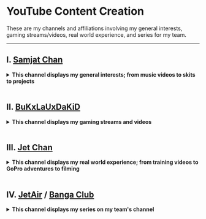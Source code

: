 # YouTube Content Creation

These are my channels and affiliations involving my general interests, gaming streams/videos, real world experience, and series for my team. 

___

## I. [Samjat Chan](https://www.youtube.com/user/KunKhmerKid)
<details>
  <summary><b>This channel displays my general interests; from music videos to skits to projects</b></summary><br />  
  
  1. [*Mr. Awesome Sandwich Maker*](https://www.youtube.com/watch?v=7i1WAD7cbEQ)
  2. [*Uncharted 3: Drake's Deception™ - Five Not Alive*](https://www.youtube.com/watch?v=bAMdpiMw4eI)
  3. [*Uncharted 3: Drake's Deception™ - Victory T-bolt/bag*](https://www.youtube.com/watch?v=xp-c7jHtBDQ)
</details>

<br />

## II. [BuKxLaUxDaKiD](https://www.youtube.com/user/BuKxLaUxDaKiD)
<details>
  <summary><b>This channel displays my gaming streams and videos</b></summary><br />  
  
  1. [*Uncharted 3 - Three Team Deathmatch in Desert Village*](https://www.youtube.com/watch?v=mDzPIQ9Liiw&t=318s)
</details>

<br />

## III. [Jet Chan](https://www.youtube.com/channel/UC2JeisYODByIB3dLQBm25-g)
<details>
  <summary><b>This channel displays my real world experience; from training videos to GoPro adventures to filming</b></summary><br />
  
  1. [*365 Days of Parkour and Art of Movement | Month 7*](https://www.youtube.com/watch?v=3S9h3d--KCE&t=10s)
  2. [*365 Days of Parkour and Art of Movement | Month 6*](https://www.youtube.com/watch?v=bLcIZxuGzFE&t=49s)
  3. [*365 Days of Parkour and Art of Movement | Month 5*](https://www.youtube.com/watch?v=3x5aT-QbLpg&t=204s)
  4. [*365 Days of Parkour and Art of Movement | Month 4*](https://www.youtube.com/watch?v=ietKwgx4-VQ&t=82s)
  5. [*365 Days of Parkour and Art of Movement | Month 3*](https://www.youtube.com/watch?v=JnnbyJIMd0M&t=13s)
  6. [*365 Days of Parkour and Art of Movement | Month 2*](https://www.youtube.com/watch?v=hmdKWkMazK0)
  7. [*365 Days of Parkour and Art of Movement | Month 1*](https://www.youtube.com/watch?v=4wNS2QoPgcs&t=145s)
  8. [*Pistol Squat Progression - Week 1*](https://www.youtube.com/watch?v=c-_kRu9YkzI&t=1s)
  9. [*Planche Progression - Week 1*](https://www.youtube.com/watch?v=Ckfi51XVXn0&t=2s)
  10. [*Back Lever Progression - Week 1*](https://www.youtube.com/watch?v=XuRrX6YKCvQ)
  11. [*One Arm Chin Up Progression - Week 1*](https://www.youtube.com/watch?v=WjeaKTklP4o)
  12. [*Tiger Bend Handstand Push Up Progression - Week 1*](https://www.youtube.com/watch?v=wQy2uds3ChE)
  13. [*Crucifix Push Up Progression - Week 1*](https://www.youtube.com/watch?v=5zgdNAEzOeg&t=17s)
  14. [*Front Lever Progression - Week 1*](https://www.youtube.com/watch?v=Ws_aS00-2bc&t=27s)
  15. [*Navigating through The Jungle | Path C*](https://www.youtube.com/watch?v=D4cwsV-KfSY)
  16. [*Navigating through The Jungle | Path B*](https://www.youtube.com/watch?v=riSzkXSvOBc)
  17. [*Navigating through The Jungle | Path A*](https://www.youtube.com/watch?v=hvOzflmO8Sg)
  18. [*POV Tree Climbing and Apple Picking*](https://www.youtube.com/watch?v=Kr8CRPJUQqk&t=20s)
  19. [*1st Year Training Progress and Milestones (2016)*](https://www.youtube.com/watch?v=IemP5_NVKPI&t=116s)
  20. [*Canobie Lake Park August 2016*](https://www.youtube.com/watch?v=shoVgC4V1sE)
  21. [*POV Parkour inside AMP Academy*](https://www.youtube.com/watch?v=bMdTuDseX7k&t=2s)
</details>

<br />

## IV. [JetAir](https://www.youtube.com/playlist?list=PL2IylO9-Mz_kBOD59xFSzqhHYfyPnscQy) / [Banga Club](https://www.youtube.com/c/EPICPARKOUR)
<details>
  <summary><b>This channel displays my series on my team's channel</b></summary><br />  
  
  1. Episode 11: [*JetAir: Stay Safe Everyone*](https://www.youtube.com/watch?v=rwi5oskRADA&list=PL2IylO9-Mz_kBOD59xFSzqhHYfyPnscQy&index=11)
  2. Episode 10: [*JetAir: Building My Home Gym, Part 4*](https://www.youtube.com/watch?v=KjSZrY6p4Jk&list=PL2IylO9-Mz_kBOD59xFSzqhHYfyPnscQy&index=10)
  3. Episode 9: [*JetAir: Give It The Ol' Swipe*](https://www.youtube.com/watch?v=zPdXYdaUDzE&list=PL2IylO9-Mz_kBOD59xFSzqhHYfyPnscQy&index=9)
  4. Episode 8: [*JetAir: Building My Home Gym, Part 3*](https://www.youtube.com/watch?v=n49K147RLbU&list=PL2IylO9-Mz_kBOD59xFSzqhHYfyPnscQy&index=8)
  5. Episode 7: [*JetAir: Project Precision I*](https://www.youtube.com/watch?v=5JF_9Uy6Aes&list=PL2IylO9-Mz_kBOD59xFSzqhHYfyPnscQy&index=7)
  6. Episode 6: [*JetAir: Building My Home Gym, Part 2*](https://www.youtube.com/watch?v=Ah11tSNmU14&list=PL2IylO9-Mz_kBOD59xFSzqhHYfyPnscQy&index=6)
  7. Episode 5: [*JetAir: Project Descent I*](https://www.youtube.com/watch?v=NfQZBLdxbhQ&list=PL2IylO9-Mz_kBOD59xFSzqhHYfyPnscQy&index=5)
  8. Episode 4: [*JetAir: Building My Home Gym, Part 1*](https://www.youtube.com/watch?v=lZNaX1uzwvk&list=PL2IylO9-Mz_kBOD59xFSzqhHYfyPnscQy&index=4)
  9. Episode 3: [*JetAir: Project Ascent I*](https://www.youtube.com/watch?v=FOvcL2RQV0c&list=PL2IylO9-Mz_kBOD59xFSzqhHYfyPnscQy&index=3)
  10. Episode 2: [*JetAir: Lost and Found*](https://www.youtube.com/watch?v=EPWP8rJTHlw&list=PL2IylO9-Mz_kBOD59xFSzqhHYfyPnscQy&index=2)
  11. Episode 1: [*JetAir*](https://www.youtube.com/watch?v=r3Kk8sYlggA&list=PL2IylO9-Mz_kBOD59xFSzqhHYfyPnscQy&index=1)
</details>
